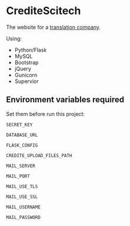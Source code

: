 # CrediteScitech
The website for a [translation company](http://qixin-trans.com "启信翻译").

Using:
- Python/Flask
- MySQL
- Bootstrap
- jQuery
- Gunicorn
- Supervior

## Environment variables required
Set them before run this project:

`SECRET_KEY`

`DATABASE_URL`

`FLASK_CONFIG`

`CREDITE_UPLOAD_FILES_PATH`

`MAIL_SERVER`

`MAIL_PORT`

`MAIL_USE_TLS`

`MAIL_USE_SSL`

`MAIL_USERNAME`

`MAIL_PASSWORD`
